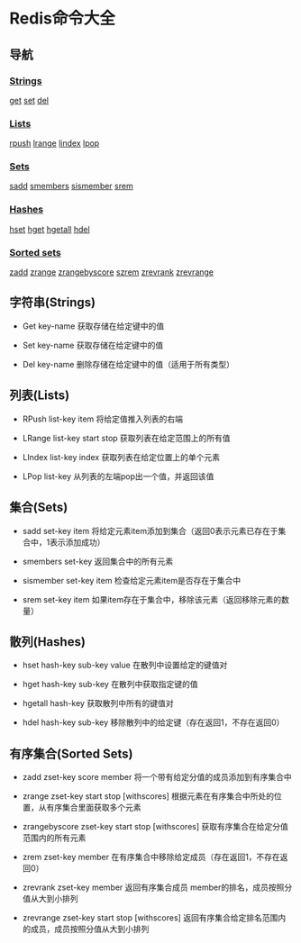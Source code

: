 # Redis命令大全
## 导航

### [Strings](#Strings)
[get](#StringsGet) 
[set](#StringsSet) 
[del](#StringsDel)
### [Lists](#Lists)
[rpush](#ListsRPush) 
[lrange](#ListsLRange) 
[lindex](#ListsLIndex) 
[lpop](#ListsLPop)
### [Sets](#Sets)
[sadd](#Setssadd) 
[smembers](#Setssmembers) 
[sismember](#Setssismember) 
[srem ](#Setssrem)
### [Hashes](#Hashes)
[hset](#Hasheshset)
[hget](#Hasheshget)
[hgetall](#Hasheshgetall)
[hdel](#Hasheshdel)
### [Sorted sets](#SortedSets)
[zadd](#SortedSetszadd)
[zrange](#SortedSetszrange)
[zrangebyscore](#SortedSetszrangebyscore)
[szrem](#SortedSetszrem)
[zrevrank](#SortedSetszrevrank)
[zrevrange](#SortedSetszrevrange)

<h2 id="Strings">字符串(Strings)</h2>

* <label id="StringsGet">Get key-name</label>
获取存储在给定键中的值

* <label id="StringsSet">Set key-name</label>
获取存储在给定键中的值

* <label id="StringsDel">Del key-name</label>
删除存储在给定键中的值（适用于所有类型）

<h2 id="Lists">列表(Lists)</h2>

* <label id="ListsRPush">RPush list-key item</label>
将给定值推入列表的右端

* <label id="ListsLRange">LRange list-key start stop</label>
获取列表在给定范围上的所有值

* <label id="ListsLIndex">LIndex list-key index</label>
获取列表在给定位置上的单个元素

* <label id="ListsLPop">LPop list-key</label>
从列表的左端pop出一个值，并返回该值

<h2 id="Sets">集合(Sets)</h2>

* <label id="Setssadd">sadd set-key item</label>
将给定元素item添加到集合（返回0表示元素已存在于集合中，1表示添加成功）

* <label id="Setssmembers">smembers set-key</label>
返回集合中的所有元素

* <label id="Setssismember">sismember set-key item</label>
检查给定元素item是否存在于集合中

* <label id="Setssrem">srem set-key item</label>
如果item存在于集合中，移除该元素（返回移除元素的数量）

<h2 id="Hashes">散列(Hashes)</h2>

* <label id="Hasheshset">hset hash-key sub-key value</label>
在散列中设置给定的键值对

* <label id="Hasheshget">hget hash-key sub-key</label>
在散列中获取指定键的值
* <label id="Hasheshgetall">hgetall hash-key</label>
获取散列中所有的键值对
* <label id="Hasheshdel">hdel hash-key sub-key</label>
移除散列中的给定键（存在返回1，不存在返回0）

<h2 id="SortedSets">有序集合(Sorted Sets)</h2>

* <label id="SortedSetszadd">zadd zset-key score member</label>
将一个带有给定分值的成员添加到有序集合中

* <label id="SortedSetszrange">zrange zset-key start stop [withscores]</label>
根据元素在有序集合中所处的位置，从有序集合里面获取多个元素

* <label id="SortedSetszrangebyscore">zrangebyscore zset-key start stop [withscores]</label>
获取有序集合在给定分值范围内的所有元素

* <label id="SortedSetszrem">zrem zset-key member </label>
在有序集合中移除给定成员（存在返回1，不存在返回0）

* <label id="SortedSetszrevrank">zrevrank zset-key member </label>
返回有序集合成员 member的排名，成员按照分值从大到小排列

* <label id="SortedSetszrevrange">zrevrange zset-key start stop [withscores]</label>
返回有序集合给定排名范围内的成员，成员按照分值从大到小排列
